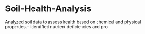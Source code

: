 # Soil-Health-Analysis
Analyzed soil data to assess health based on chemical and physical properties.– Identified nutrient deficiencies and pro
